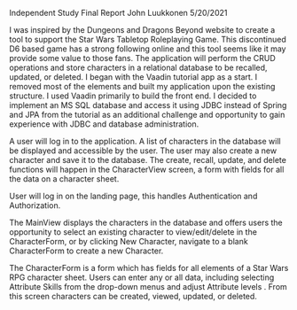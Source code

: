 Independent Study Final Report
John Luukkonen
5/20/2021

I was inspired by the Dungeons and Dragons Beyond website to create a tool to support the Star Wars Tabletop Roleplaying Game.  This discontinued D6 based game has a strong following online and this tool seems like it may provide some value to those fans. The application will perform the CRUD operations and store characters in a relational database to be recalled, updated, or deleted.  I began with the Vaadin tutorial app as a start.  I removed most of the elements and built my application upon the existing structure.  I used Vaadin primarily to build the front end.  I decided to implement an MS SQL database and access it using JDBC instead of Spring and JPA from the tutorial as an additional challenge and opportunity to gain experience with JDBC and database administration.  

   

A user will log in to the application.  A list of characters in the database will be displayed and accessible by the user.  The user may also create a new character and save it to the database.  The create, recall, update, and delete functions will happen in the CharacterView screen, a form with fields for all the data on a character sheet.

User will log in on the landing page, this handles Authentication and Authorization.




The MainView displays the characters in the database and offers users the opportunity to select an existing character to view/edit/delete in the CharacterForm, or by clicking New Character, navigate to a blank CharacterForm to create a new Character.



The CharacterForm is a form which has fields for all elements of a Star Wars RPG character sheet.  Users can enter any or all data, including selecting
Attribute Skills from the drop-down menus and adjust Attribute levels .  From this screen characters can be created, viewed, updated, or deleted.
